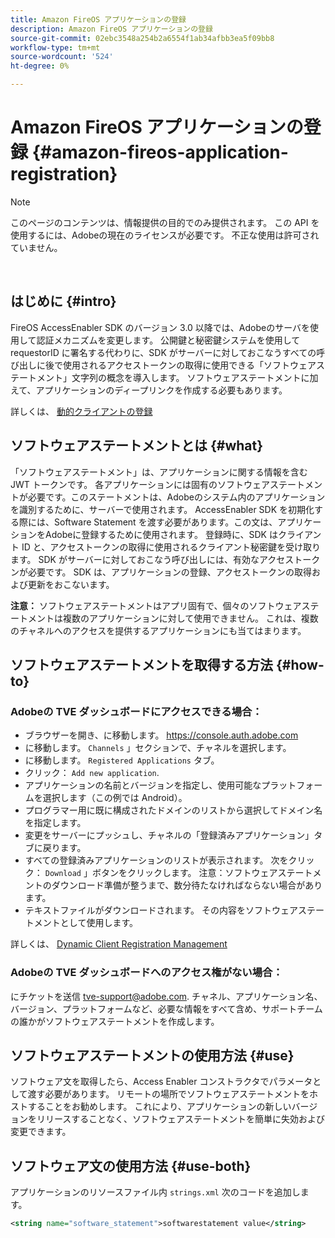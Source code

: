 ```yaml
---
title: Amazon FireOS アプリケーションの登録
description: Amazon FireOS アプリケーションの登録
source-git-commit: 02ebc3548a254b2a6554f1ab34afbb3ea5f09bb8
workflow-type: tm+mt
source-wordcount: '524'
ht-degree: 0%

---
```


# Amazon FireOS アプリケーションの登録 {#amazon-fireos-application-registration}

>[!NOTE]
>
>このページのコンテンツは、情報提供の目的でのみ提供されます。 この API を使用するには、Adobeの現在のライセンスが必要です。 不正な使用は許可されていません。

</br>

## はじめに {#intro}

FireOS AccessEnabler SDK のバージョン 3.0 以降では、Adobeのサーバを使用して認証メカニズムを変更します。 公開鍵と秘密鍵システムを使用して requestorID に署名する代わりに、SDK がサーバーに対しておこなうすべての呼び出しに後で使用されるアクセストークンの取得に使用できる「ソフトウェアステートメント」文字列の概念を導入します。 ソフトウェアステートメントに加えて、アプリケーションのディープリンクを作成する必要もあります。

詳しくは、 [動的クライアントの登録](/help/authentication/dynamic-client-registration.md)

## ソフトウェアステートメントとは {#what}

「ソフトウェアステートメント」は、アプリケーションに関する情報を含む JWT トークンです。 各アプリケーションには固有のソフトウェアステートメントが必要です。このステートメントは、Adobeのシステム内のアプリケーションを識別するために、サーバーで使用されます。 AccessEnabler SDK を初期化する際には、Software Statement を渡す必要があります。この文は、アプリケーションをAdobeに登録するために使用されます。 登録時に、SDK はクライアント ID と、アクセストークンの取得に使用されるクライアント秘密鍵を受け取ります。 SDK がサーバーに対しておこなう呼び出しには、有効なアクセストークンが必要です。 SDK は、アプリケーションの登録、アクセストークンの取得および更新をおこないます。

**注意：** ソフトウェアステートメントはアプリ固有で、個々のソフトウェアステートメントは複数のアプリケーションに対して使用できません。 これは、複数のチャネルへのアクセスを提供するアプリケーションにも当てはまります。

## ソフトウェアステートメントを取得する方法 {#how-to}

### Adobeの TVE ダッシュボードにアクセスできる場合：

- ブラウザーを開き、に移動します。 <https://console.auth.adobe.com>
- に移動します。 `Channels` 」セクションで、チャネルを選択します。
- に移動します。 `Registered Applications` タブ。
- クリック： `Add new application`.
- アプリケーションの名前とバージョンを指定し、使用可能なプラットフォームを選択します（この例では Android）。
- プログラマー用に既に構成されたドメインのリストから選択してドメイン名を指定します。
- 変更をサーバーにプッシュし、チャネルの「登録済みアプリケーション」タブに戻ります。
- すべての登録済みアプリケーションのリストが表示されます。 次をクリック： `Download` 」ボタンをクリックします。 注意：ソフトウェアステートメントのダウンロード準備が整うまで、数分待たなければならない場合があります。
- テキストファイルがダウンロードされます。 その内容をソフトウェアステートメントとして使用します。

詳しくは、 [Dynamic Client Registration Management](/help/authentication/dynamic-client-registration-management.md)

### Adobeの TVE ダッシュボードへのアクセス権がない場合：

にチケットを送信 <tve-support@adobe.com>. チャネル、アプリケーション名、バージョン、プラットフォームなど、必要な情報をすべて含め、サポートチームの誰かがソフトウェアステートメントを作成します。

## ソフトウェアステートメントの使用方法 {#use}

ソフトウェア文を取得したら、Access Enabler コンストラクタでパラメータとして渡す必要があります。 リモートの場所でソフトウェアステートメントをホストすることをお勧めします。 これにより、アプリケーションの新しいバージョンをリリースすることなく、ソフトウェアステートメントを簡単に失効および変更できます。

## ソフトウェア文の使用方法 {#use-both}

アプリケーションのリソースファイル内 `strings.xml` 次のコードを追加します。

```XML
<string name="software_statement">softwarestatement value</string>
```
